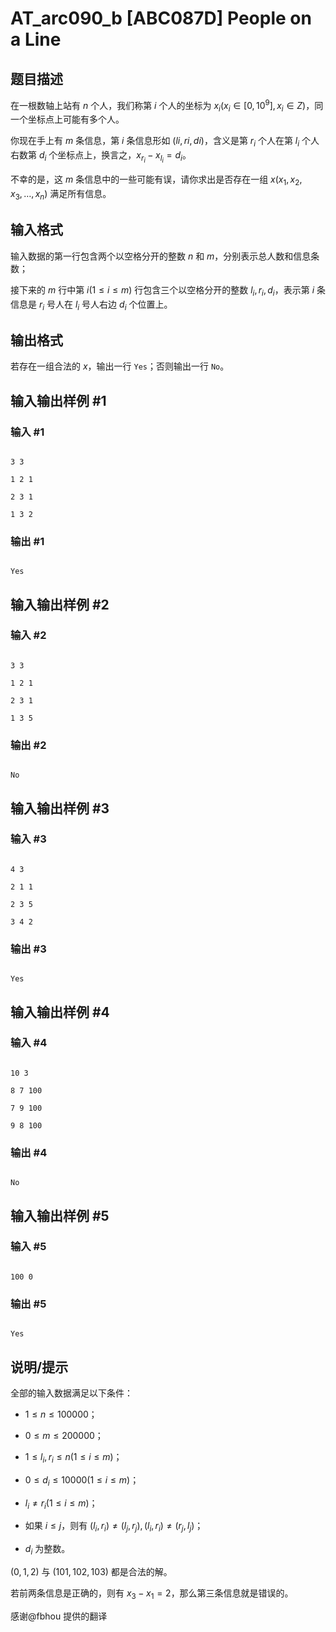 # AT_arc090_b [ABC087D] People on a Line

## 题目描述

在一根数轴上站有 $n$ 个人，我们称第 $i$ 个人的坐标为 $x_i(x_i\in [0,10^{9}],x_i\in Z)$，同一个坐标点上可能有多个人。

你现在手上有 $m$ 条信息，第 $i$ 条信息形如 $(li,ri,di)$，含义是第 $r_i$ 个人在第 $l_i$ 个人右数第 $d_i$ 个坐标点上，换言之，$x_{r_i} - x_{l_i} = d_i$。

不幸的是，这 $m$ 条信息中的一些可能有误，请你求出是否存在一组 $x (x_1,x_2,x_3,\dots ,x_n)$ 满足所有信息。

## 输入格式

输入数据的第一行包含两个以空格分开的整数 $n$ 和 $m$，分别表示总人数和信息条数；

接下来的 $m$ 行中第 $i(1\le i\le m)$ 行包含三个以空格分开的整数 $l_i,r_i,d_i$，表示第 $i$ 条信息是 $r_i$ 号人在 $l_i$ 号人右边 $d_i$ 个位置上。

## 输出格式

若存在一组合法的 $x$，输出一行 ``Yes``；否则输出一行 ``No``。

## 输入输出样例 #1

### 输入 #1

```
3 3
1 2 1
2 3 1
1 3 2
```

### 输出 #1

```
Yes
```

## 输入输出样例 #2

### 输入 #2

```
3 3
1 2 1
2 3 1
1 3 5
```

### 输出 #2

```
No
```

## 输入输出样例 #3

### 输入 #3

```
4 3
2 1 1
2 3 5
3 4 2
```

### 输出 #3

```
Yes
```

## 输入输出样例 #4

### 输入 #4

```
10 3
8 7 100
7 9 100
9 8 100
```

### 输出 #4

```
No
```

## 输入输出样例 #5

### 输入 #5

```
100 0
```

### 输出 #5

```
Yes
```

## 说明/提示

全部的输入数据满足以下条件：

-  $1 \le n \le 100000$；
-  $0 \le m \le 200000$；
- $1\le l_i,r_i\le n (1\le i\le m)$；
- $0\le d_i\le 10000 (1\le i\le m)$；
- $l_i \ne r_i (1 \le i \le m)$；
- 如果 $i\le j$，则有 $(l_i,r_i)\ne (l_j,r_j),(l_i,r_i)\ne (r_j,l_j)$；
- $d_i$ 为整数。


$(0,1,2)$ 与 $(101,102,103)$ 都是合法的解。


若前两条信息是正确的，则有 $x_3 - x_1 = 2$，那么第三条信息就是错误的。

感谢@fbhou  提供的翻译